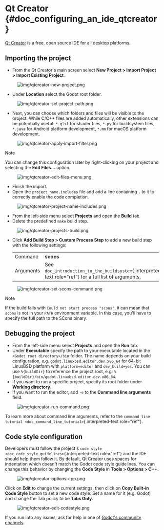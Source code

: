 # Qt Creator {#doc_configuring_an_ide_qtcreator}

[Qt Creator](https://doc.qt.io/qtcreator/index.html) is a free, open
source IDE for all desktop platforms.

## Importing the project

- From the Qt Creator\'s main screen select **New Project \> Import
  Project \> Import Existing Project**.

<figure class="figure-w480 align-center">
<img src="img/qtcreator-new-project.png"
alt="img/qtcreator-new-project.png" />
</figure>

- Under **Location** select the Godot root folder.

<figure class="figure-w480 align-center">
<img src="img/qtcreator-set-project-path.png"
alt="img/qtcreator-set-project-path.png" />
</figure>

- Next, you can choose which folders and files will be visible to the
  project. While C/C++ files are added automatically, other extensions
  can be potentially useful: `*.glsl` for shader files, `*.py` for
  buildsystem files, `*.java` for Android platform development, `*.mm`
  for macOS platform development.

<figure class="figure-w480 align-center">
<img src="img/qtcreator-apply-import-filter.png"
alt="img/qtcreator-apply-import-filter.png" />
</figure>

> [!NOTE]
> You can change this configuration later by right-clicking on your
> project and selecting the **Edit Files\...** option.
>
> <figure class="figure-w480 align-center">
> <img src="img/qtcreator-edit-files-menu.png"
> alt="img/qtcreator-edit-files-menu.png" />
> </figure>

- Finish the import.
- Open the `project_name.includes` file and add a line containing `.` to
  it to correctly enable the code completion.

<figure class="figure-w480 align-center">
<img src="img/qtcreator-project-name-includes.png"
alt="img/qtcreator-project-name-includes.png" />
</figure>

- From the left-side menu select **Projects** and open the **Build**
  tab.
- Delete the predefined `make` build step.

<figure class="figure-w480 align-center">
<img src="img/qtcreator-projects-build.png"
alt="img/qtcreator-projects-build.png" />
</figure>

- Click **Add Build Step \> Custom Process Step** to add a new build
  step with the following settings:

  |  |  |
  |----|----|
  | Command | **scons** |
  | Arguments | See `doc_introduction_to_the_buildsystem`{.interpreted-text role="ref"} for a full list of arguments. |

<figure class="figure-w480 align-center">
<img src="img/qtcreator-set-scons-command.png"
alt="img/qtcreator-set-scons-command.png" />
</figure>

> [!NOTE]
> If the build fails with `Could not start process "scons"`, it can mean
> that `scons` is not in your `PATH` environment variable. In this case,
> you\'ll have to specify the full path to the SCons binary.

## Debugging the project

- From the left-side menu select **Projects** and open the **Run** tab.
- Under **Executable** specify the path to your executable located in
  the `<Godot root directory>/bin` folder. The name depends on your
  build configuration, e.g. `godot.linuxbsd.editor.dev.x86_64` for
  64-bit LinuxBSD platform with `platform=editor` and `dev_build=yes`.
  You can use `%{buildDir}` to reference the project root, e.g:
  `%{buildDir}/bin/godot.linuxbsd.editor.dev.x86_64`.
- If you want to run a specific project, specify its root folder under
  **Working directory**.
- If you want to run the editor, add `-e` to the **Command line
  arguments** field.

<figure class="figure-w480 align-center">
<img src="img/qtcreator-run-command.png"
alt="img/qtcreator-run-command.png" />
</figure>

To learn more about command line arguments, refer to the
`command line tutorial <doc_command_line_tutorial>`{.interpreted-text
role="ref"}.

## Code style configuration

Developers must follow the project\'s
`code style <doc_code_style_guidelines>`{.interpreted-text role="ref"}
and the IDE should help them follow it. By default, Qt Creator uses
spaces for indentation which doesn\'t match the Godot code style
guidelines. You can change this behavior by changing the **Code Style**
in **Tools \> Options \> C++**.

<figure class="figure-w480 align-center">
<img src="img/qtcreator-options-cpp.png"
alt="img/qtcreator-options-cpp.png" />
</figure>

Click on **Edit** to change the current settings, then click on **Copy
Built-in Code Style** button to set a new code style. Set a name for it
(e.g. Godot) and change the Tab policy to be **Tabs Only**.

<figure class="figure-w480 align-center">
<img src="img/qtcreator-edit-codestyle.png"
alt="img/qtcreator-edit-codestyle.png" />
</figure>

If you run into any issues, ask for help in one of [Godot\'s community
channels](https://godotengine.org/community).
